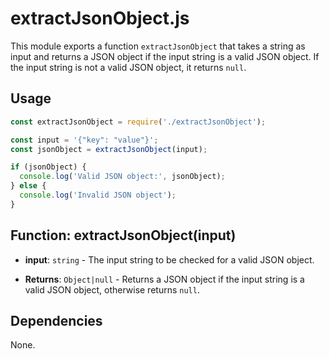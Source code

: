 # extractJsonObject.js

This module exports a function `extractJsonObject` that takes a string as input and returns a JSON object if the input string is a valid JSON object. If the input string is not a valid JSON object, it returns `null`.

## Usage

```javascript
const extractJsonObject = require('./extractJsonObject');

const input = '{"key": "value"}';
const jsonObject = extractJsonObject(input);

if (jsonObject) {
  console.log('Valid JSON object:', jsonObject);
} else {
  console.log('Invalid JSON object');
}
```

## Function: extractJsonObject(input)

- **input**: `string` - The input string to be checked for a valid JSON object.

- **Returns**: `Object|null` - Returns a JSON object if the input string is a valid JSON object, otherwise returns `null`.

## Dependencies

None.